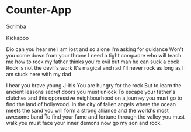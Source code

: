 # Counter-App
Scrimba 

Kickapoo

Dio can you hear me
I am lost and so alone
I'm asking for guidance
Won't you come down from your throne
I need a tight compadre 
who will teach me how to rock
my father thinks you're evil 
but man he can suck a cock
Rock is not the devil's work
It's magical and rad
I'll never rock as long as 
I am stuck here with my dad

I hear you brave young J-bls
You are hungry for the rock
But to learn the ancient lessons
secret doors you must unlock
To escape your father's clutches
and this oppressive neighbourhood
on a journey you must go 
to find the land of hollywood.
In the city of fallen angels
where the ocean meets the sand
you will form a strong alliance
and the world's most awesome band
To find your fame and fortune
through the valley you must walk
you must face your inner demons
now go my son and rock.
